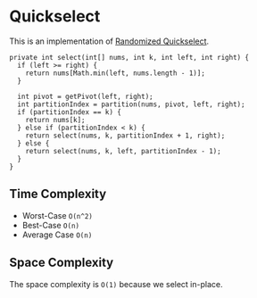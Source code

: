 # Quickselect
This is an implementation of [Randomized Quickselect](https://en.wikipedia.org/wiki/Quickselect).

```
private int select(int[] nums, int k, int left, int right) {
  if (left >= right) {
    return nums[Math.min(left, nums.length - 1)];
  }

  int pivot = getPivot(left, right);
  int partitionIndex = partition(nums, pivot, left, right);
  if (partitionIndex == k) {
    return nums[k];
  } else if (partitionIndex < k) {
    return select(nums, k, partitionIndex + 1, right);
  } else {
    return select(nums, k, left, partitionIndex - 1);
  }
}
```


## Time Complexity
- Worst-Case `O(n^2)`
- Best-Case `O(n)`
- Average Case `O(n)`


## Space Complexity
The space complexity is `O(1)` because we select in-place.
